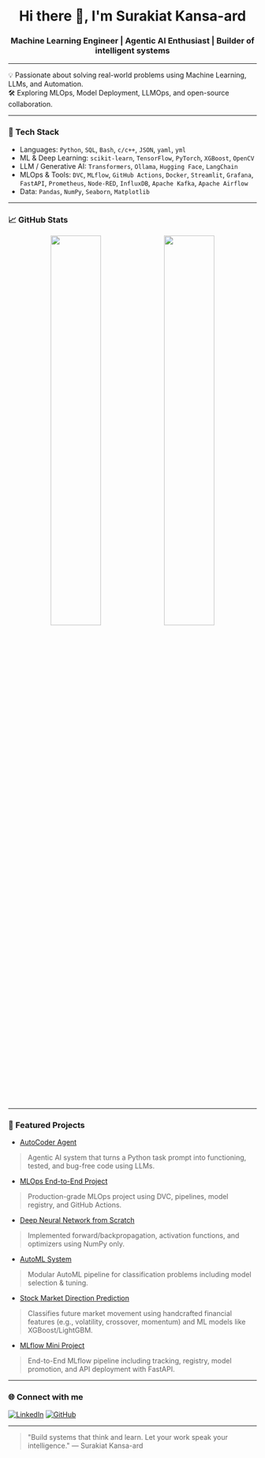 <h1 align="center">Hi there 👋, I'm Surakiat Kansa-ard</h1>
<h3 align="center">Machine Learning Engineer | Agentic AI Enthusiast | Builder of intelligent systems</h3>

---

💡 Passionate about solving real-world problems using Machine Learning, LLMs, and Automation.  
🛠️ Exploring MLOps, Model Deployment, LLMOps, and open-source collaboration.

---

### 🔧 Tech Stack

-  Languages: `Python`, `SQL`, `Bash`, `c/c++`, `JSON`, `yaml`, `yml`
-  ML & Deep Learning: `scikit-learn`, `TensorFlow`, `PyTorch`, `XGBoost`, `OpenCV`
-  LLM / Generative AI: `Transformers`, `Ollama`, `Hugging Face`, `LangChain`
-  MLOps & Tools: `DVC`, `MLflow`, `GitHub Actions`, `Docker`, `Streamlit`, `Grafana`, `FastAPI`, `Prometheus`, `Node-RED`, `InfluxDB`, `Apache Kafka`, `Apache Airflow`
-  Data: `Pandas`, `NumPy`, `Seaborn`, `Matplotlib`

---

### 📈 GitHub Stats

<p align="center">
  <img src="https://github-readme-stats.vercel.app/api?username=SurakiatP&show_icons=true&theme=github_dark" width="45%"/>
  <img src="https://github-readme-streak-stats.herokuapp.com/?user=SurakiatP&theme=github-dark-blue" width="45%"/>
</p>

---

### 📌 Featured Projects

-  [AutoCoder Agent](https://github.com/SurakiatP/autocoder-agent)  
  > Agentic AI system that turns a Python task prompt into functioning, tested, and bug-free code using LLMs.

-  [MLOps End-to-End Project](https://github.com/SurakiatP/mlops-dvc-end-to-end-project)  
  > Production-grade MLOps project using DVC, pipelines, model registry, and GitHub Actions.

-  [Deep Neural Network from Scratch](https://github.com/SurakiatP/deepnn-from-scratch)  
  > Implemented forward/backpropagation, activation functions, and optimizers using NumPy only.

-  [AutoML System](https://github.com/SurakiatP/automl-system)  
  > Modular AutoML pipeline for classification problems including model selection & tuning.

-  [Stock Market Direction Prediction](https://github.com/SurakiatP/stock-market-direction-prediction)  
  > Classifies future market movement using handcrafted financial features (e.g., volatility, crossover, momentum) and ML models like XGBoost/LightGBM.

-  [MLflow Mini Project](https://github.com/SurakiatP/mlflow-mini-project)
  > End-to-End MLflow pipeline including tracking, registry, model promotion, and API deployment with FastAPI.

---

### 🌐 Connect with me

[![LinkedIn](https://img.shields.io/badge/LinkedIn-blue?style=flat&logo=linkedin&labelColor=blue)](https://www.linkedin.com/in/surakiat-kansa-ard-171942351/)
[![GitHub](https://img.shields.io/badge/GitHub-000?style=flat&logo=github&logoColor=white)](https://github.com/SurakiatP)

---

> "Build systems that think and learn. Let your work speak your intelligence." — Surakiat Kansa-ard
